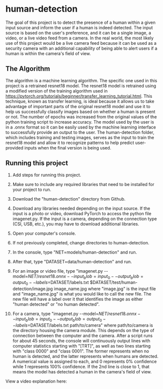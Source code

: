 # human-detection

The goal of this project is to detect the presence of a human within a given input source and inform the user if a human is indeed detected. The input source is based on the user's preference, and it can be a single image, a video, or a live video feed from a camera. In the real world, the most likely use of this project would be a live camera feed because it can be used as a security camera with an additional capability of being able to alert users if a human is within the camera's field of view.

## The Algorithm

The algorithm is a machine learning algorithm. The specific one used in this project is a retrained resnet18 model. The resnet18 model is retrained using a modified version of the training algorithm used in https://pytorch.org/tutorials/beginner/transfer_learning_tutorial.html. This technique, known as transfer learning, is ideal because it allows us to take advantage of important parts of the original resnet18 model and use it to help us successfully classify images based on whether a human is present or not. The number of epochs was increased from the original values of the python training script to increase accuracy. The model used by the user is in a .onnx format so it can be easily used by the machine learning interface to successfully provide an output to the user. The human-detection folder, which includes training and testing images, serves as the input to train the resnet18 model and allow it to recognize patterns to help predict user-provided inputs when the final version is being used.

## Running this project

1. Add steps for running this project.
2. Make sure to include any required libraries that need to be installed for your project to run.

1. Download the "human-detection" directory from Github.
2. Download any libraries needed depending on the input source. If the input is a photo or video, download PyTorch to access the python file imagenet.py. If the input is a camera, depending on the connection type (CSI, USB, etc.), you may have to download additional libraries.
3. Open your computer's console.
4. If not previously completed, change directories to human-detection.
5. In the console, type "NET=models/human-detection" and run.
6. After that, type "DATASET=data/human-detection" and run.
7. For an image or video file, type "imagenet.py --model=$NET/resnet18.onnx --input_blob=input_0 --output_blob=output_0 --labels=$DATASET/labels.txt $DATASET/test/human-detection/image.jpg image_name.jpg where "image.jpg" is the input file and "image_name.jpg" is what you would like to call the new file. The new file will have a label over it that identifies the image as either "human detected" or "no human detected".
8. For a camera, type "imagenet.py --model=$NET/resnet18.onnx --input_blob=input_0 --output_blob=output_0 --labels=$DATASET/labels.txt path/to/camera" where path/to/camera is the directory housing the camera module. This depends on the type of connection between the computer and the camera. After a script runs for about 45 seconds, the console will continuously output lines with computer statistics starting with "[TRT]", as well as two lines starting with "class 0000" and "class 0001". The former represents when no human is detected, and the latter represents when humans are detected. A numerical value is assigned to each, and 0 represents 0% confidence while 1 represents 100% confidence. If the 2nd line is close to 1, that means the model has detected a human in the camera's field of view.

View a video explanation here: 
